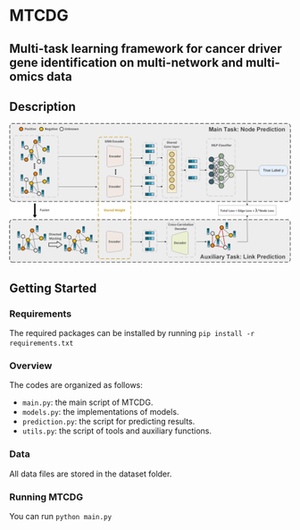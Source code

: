 # MTCDG

## Multi-task learning framework for cancer driver gene identification on multi-network and multi-omics data

## Description

![Overview](figure/Overview.png)

## Getting Started

### Requirements

The required packages can be installed by running `pip install -r requirements.txt`

### Overview

The codes are organized as follows:

- `main.py`: the main script of MTCDG.
- `models.py`: the implementations of models.
- `prediction.py`: the script for predicting results.
- `utils.py`: the script of tools and auxiliary functions.

### Data

All data files are stored in the dataset folder.

### Running MTCDG

You can run `python main.py`


